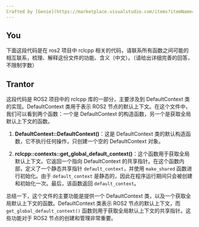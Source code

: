 ```yaml
---
Crafted by [Genie](https://marketplace.visualstudio.com/items?itemName=genieai.chatgpt-vscode)
---
```


## You

下面这段代码是在 ros2 项目中 rclcpp 相关的代码，请联系所有函数之间可能的相互联系，梳理、解释这份文件的功能、含义（中文）。（请给出详细完善的回答，不限制字数）

## Trantor

这段代码是 ROS2 项目中的 rclcpp 库的一部分，主要涉及到 DefaultContext 类的实现。DefaultContext 类用于表示 ROS2 节点的默认上下文。在这个文件中，我们可以看到两个函数：一个是 DefaultContext 的构造函数，另一个是获取全局默认上下文的函数。

1. **DefaultContext::DefaultContext()**：这是 DefaultContext 类的默认构造函数，它不执行任何操作，只创建一个空的 DefaultContext 对象。

2. **rclcpp::contexts::get_global_default_context()**：这个函数用于获取全局默认上下文。它返回一个指向 DefaultContext 的共享指针。在这个函数内部，定义了一个静态共享指针 `default_context`，并使用 `make_shared` 函数进行初始化。由于 `default_context` 是静态的，因此在程序运行期间只会被创建和初始化一次。最后，该函数返回 `default_context`。

总结一下，这个文件的主要功能是提供一个 DefaultContext 类，以及一个获取全局默认上下文的函数。DefaultContext 类表示 ROS2 节点的默认上下文，而 `get_global_default_context()` 函数则用于获取全局默认上下文的共享指针。这些功能对于 ROS2 节点的创建和管理非常重要。
